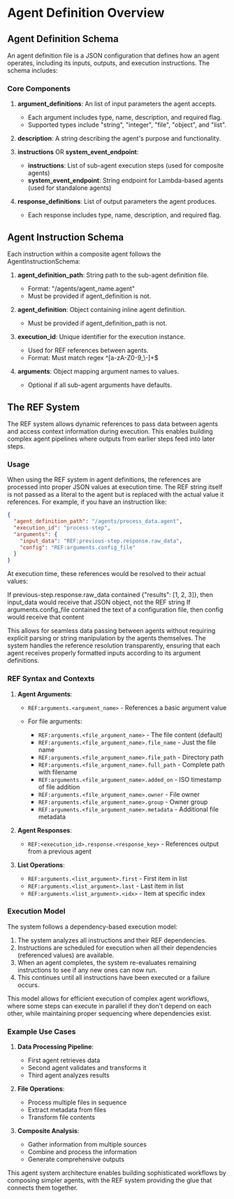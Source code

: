 # Agent Definition Overview

## Agent Definition Schema

An agent definition file is a JSON configuration that defines how an agent operates, including its inputs, outputs, and execution instructions. The schema includes:

### Core Components

1. **argument_definitions**: An list of input parameters the agent accepts.
   - Each argument includes type, name, description, and required flag.
   - Supported types include "string", "integer", "file", "object", and "list".

2. **description**: A string describing the agent's purpose and functionality.

3. **instructions** OR **system_event_endpoint**: 
   - **instructions**: List of sub-agent execution steps (used for composite agents)
   - **system_event_endpoint**: String endpoint for Lambda-based agents (used for standalone agents)

4. **response_definitions**: List of output parameters the agent produces.
   - Each response includes type, name, description, and required flag.

## Agent Instruction Schema

Each instruction within a composite agent follows the AgentInstructionSchema:

1. **agent_definition_path**: String path to the sub-agent definition file.
   - Format: "/agents/agent_name.agent"
   - Must be provided if agent_definition is not.

2. **agent_definition**: Object containing inline agent definition.
   - Must be provided if agent_definition_path is not.

3. **execution_id**: Unique identifier for the execution instance.
   - Used for REF references between agents.
   - Format: Must match regex ^[a-zA-Z0-9_\\-]+$

4. **arguments**: Object mapping argument names to values.
   - Optional if all sub-agent arguments have defaults.

## The REF System

The REF system allows dynamic references to pass data between agents and access context information during execution. This enables building complex agent pipelines where outputs from earlier steps feed into later steps.

### Usage

When using the REF system in agent definitions, the references are processed into proper JSON values at execution time. The REF string itself is not passed as a literal to the agent but is replaced with the actual value it references.
For example, if you have an instruction like:

```json
{
  "agent_definition_path": "/agents/process_data.agent",
  "execution_id": "process-step",
  "arguments": {
    "input_data": "REF:previous-step.response.raw_data",
    "config": "REF:arguments.config_file"
  }
}
```
At execution time, these references would be resolved to their actual values:

If previous-step.response.raw_data contained {"results": [1, 2, 3]}, then input_data would receive that JSON object, not the REF string
If arguments.config_file contained the text of a configuration file, then config would receive that content

This allows for seamless data passing between agents without requiring explicit parsing or string manipulation by the agents themselves. The system handles the reference resolution transparently, ensuring that each agent receives properly formatted inputs according to its argument definitions.

### REF Syntax and Contexts

1. **Agent Arguments**:
   - `REF:arguments.<argument_name>` - References a basic argument value

   - For file arguments:
     - `REF:arguments.<file_argument_name>` - The file content (default)
     - `REF:arguments.<file_argument_name>.file_name` - Just the file name
     - `REF:arguments.<file_argument_name>.file_path` - Directory path
     - `REF:arguments.<file_argument_name>.full_path` - Complete path with filename
     - `REF:arguments.<file_argument_name>.added_on` - ISO timestamp of file addition
     - `REF:arguments.<file_argument_name>.owner` - File owner
     - `REF:arguments.<file_argument_name>.group` - Owner group
     - `REF:arguments.<file_argument_name>.metadata` - Additional file metadata

2. **Agent Responses**:
   - `REF:<execution_id>.response.<response_key>` - References output from a previous agent

3. **List Operations**:
   - `REF:arguments.<list_argument>.first` - First item in list
   - `REF:arguments.<list_argument>.last` - Last item in list
   - `REF:arguments.<list_argument>.<idx>` - Item at specific index

### Execution Model

The system follows a dependency-based execution model:

1. The system analyzes all instructions and their REF dependencies.
2. Instructions are scheduled for execution when all their dependencies (referenced values) are available.
3. When an agent completes, the system re-evaluates remaining instructions to see if any new ones can now run.
4. This continues until all instructions have been executed or a failure occurs.

This model allows for efficient execution of complex agent workflows, where some steps can execute in parallel if they don't depend on each other, while maintaining proper sequencing where dependencies exist.

### Example Use Cases

1. **Data Processing Pipeline**: 
   - First agent retrieves data
   - Second agent validates and transforms it
   - Third agent analyzes results

2. **File Operations**:
   - Process multiple files in sequence
   - Extract metadata from files
   - Transform file contents

3. **Composite Analysis**:
   - Gather information from multiple sources
   - Combine and process the information
   - Generate comprehensive outputs

This agent system architecture enables building sophisticated workflows by composing simpler agents, with the REF system providing the glue that connects them together.